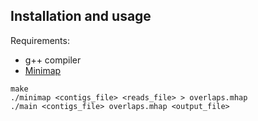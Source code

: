 ## Installation and usage

Requirements:
- g++ compiler
- [Minimap](https://github.com/lh3/minimap "minimap")
```
make
./minimap <contigs_file> <reads_file> > overlaps.mhap
./main <contigs_file> overlaps.mhap <output_file>
```
